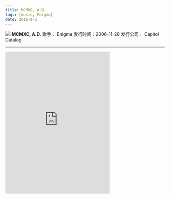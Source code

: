 ```yaml
---
title: MCMXC, A.D.
tags: [music, Enigma]
date: 2016-8-2
---
```


![](http://p4.music.126.net/H3fov4Vxb2yDErM3z4HUlw==/738871813874129.jpg?param=177y177)
**MCMXC, A.D.**
歌手： Enigma
发行时间：2006-11-28
发行公司： Capitol Catalog

<!--more-->

-----------------------------------------------------------------------------------

<iframe frameborder="no" border="0" marginwidth="0" marginheight="0" width=330 height=450 src="http://music.163.com/outchain/player?type=1&id=1618355&auto=1&height=430"></iframe>